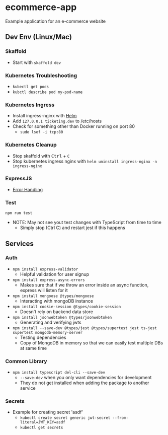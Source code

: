 # ecommerce-app

Example application for an e-commerce website

## Dev Env (Linux/Mac)

### Skaffold

- Start with `skaffold dev`

### Kubernetes Troubleshooting

- `kubectl get pods`
- `kubctl describe pod my-pod-name`

### Kubernetes Ingress

- Install ingress-nginx with [Helm](https://kubernetes.github.io/ingress-nginx/deploy/#quick-start)
- Add `127.0.0.1 ticketing.dev` to /etc/hosts
- Check for something other than Docker running on port 80
  - `sudo lsof -i tcp:80`

### Kubernetes Cleanup

- Stop skaffold with <kbd>Ctrl</kbd> + `C`
- Stop kubernetes ingress nginx with `helm uninstall ingress-nginx -n ingress-nginx`

### ExpressJS

- [Error Handling](https://expressjs.com/en/guide/error-handling.html_)

### Test

`npm run test`

- NOTE: May not see yout test changes with TypeScript from time to time
  - Simply stop (Ctrl C) and restart jest if this happens

## Services

### Auth

- `npm install express-validator`
  - Helpful validation for user signup
- `npm install express-async-errors`
  - Makes sure that if we throw an error inside an async function, express will listen for it
- `npm install mongoose @types/mongoose`
  - Interacting with mongoDB instance
- `npm install cookie-session @types/cookie-session`
  - Doesn't rely on backend data store
- `npm install jsonwebtoken @types/jsonwebtoken`
  - Generating and verifying jwts
- `npm install --save-dev @types/jest @types/supertest jest ts-jest supertest mongodb-memory-server`
  - Testing dependencies
  - Copy of MongoDB in memory so that we can easily test multiple DBs at same time

### Common Library

- `npm install typescript del-cli --save-dev`
  - `--save-dev` when you only want dependencies for development
  - They do not get installed when adding the package to another service
  
### Secrets

- Example for creating secret 'asdf'
  - `kubectl create secret generic jwt-secret --from-literal=JWT_KEY=asdf`
  - `kubectl get secrets`
